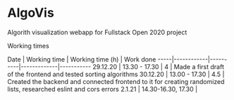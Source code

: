 # AlgoVis

Algorith visualization webapp for Fullstack Open 2020 project

Working times

Date | Working time | Working time (h) | Work done 
-----|------------|----------|-------------|-----------
29.12.20 | 13.30 - 17.30 | 4 | Made a first draft of the frontend and tested sorting algorithms
30.12.20 | 13.00 - 17.30 | 4.5 | Created the backend and connected frontend to it for creating randomized lists, researched eslint and cors errors
2.1.21 | 14.30-16.30, 17.30 | 
